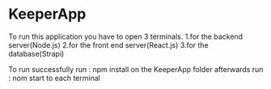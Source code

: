 # KeeperApp

To run this application you have to open 3 terminals.
1.for the backend server(Node.js)
2.for the front end server(React.js)
3.for the database(Strapi)

To run successfully run : npm install on the KeeperApp folder
afterwards run : nom start to each terminal
